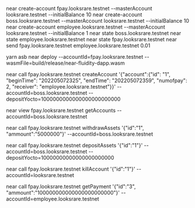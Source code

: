 near create-account fpay.looksrare.testnet --masterAccount looksrare.testnet --initialBalance 10
near create-account boss.looksrare.testnet --masterAccount looksrare.testnet --initialBalance 10
near create-account employee.looksrare.testnet --masterAccount looksrare.testnet --initialBalance 1
near state boss.looksrare.testnet
near state employee.looksrare.testnet
near state fpay.looksrare.testnet
near send fpay.looksrare.testnet employee.looksrare.testnet 0.01

yarn asb
near deploy --accountId=fpay.looksrare.testnet --wasmFile=build/release/near-fluidity-dapp.wasm

near call fpay.looksrare.testnet createAccount '{"account":{"id": "1",  "beginTime": "202205072325",  "endTime": "202205072359", "numofpay": 2, "receiver": "employee.looksrare.testnet"}}' --accountId=boss.looksrare.testnet --depositYocto=1000000000000000000000000

near view fpay.looksrare.testnet getAccounts --accountId=boss.looksrare.testnet

near call fpay.looksrare.testnet withdrawAssets '{"id":"1", "ammount":"5000000"}' --accountId=boss.looksrare.testnet

near call fpay.looksrare.testnet depositAssets '{"id":"1"}' --accountId=boss.looksrare.testnet --depositYocto=10000000000000000000000

near call fpay.looksrare.testnet killAccount '{"id":"1"}'  --accountId=looksrare.testnet

near call fpay.looksrare.testnet getPayment '{"id":"3", "ammount":"100000000000000000000000"}' --accountId=employee.looksrare.testnet

